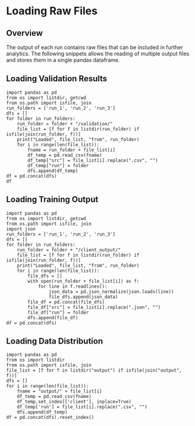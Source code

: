 # Loading Raw Files

## Overview
The output of each run contains raw files that can be included in further analytics. 
The following snippets allows the reading of multiple output files and stores them in a single pandas dataframe.

## Loading Validation Results
```python3
import pandas as pd
from os import listdir, getcwd
from os.path import isfile, join
run_folders = ['run_1', 'run_2', 'run_3']
dfs = []
for folder in run_folders:
    run_folder = folder + "/validation/"
    file_list = [f for f in listdir(run_folder) if isfile(join(run_folder, f))]
    print("Loaded", file_list, "from", run_folder)
    for i in range(len(file_list)):
        fname = run_folder + file_list[i]
        df_temp = pd.read_csv(fname)
        df_temp["src"] = file_list[i].replace(".csv", "")
        df_temp["run"] = folder
        dfs.append(df_temp)
df = pd.concat(dfs)
df
```


## Loading Training Output
```python3
import pandas as pd
from os import listdir, getcwd
from os.path import isfile, join
import json
run_folders = ['run_1', 'run_2', 'run_3']
dfs = []
for folder in run_folders:
    run_folder = folder + "/client_output/"
    file_list = [f for f in listdir(run_folder) if isfile(join(run_folder, f))]
    print("Loaded", file_list, "from", run_folder)
    for i in range(len(file_list)):
        file_dfs = []
        with open(run_folder + file_list[i]) as f:
            for line in f.readlines():
                json_data = pd.json_normalize(json.loads(line))
                file_dfs.append(json_data)
        file_df = pd.concat(file_dfs)
        file_df["src"] = file_list[i].replace(".json", "")
        file_df["run"] = folder
        dfs.append(file_df)
df = pd.concat(dfs)
```

## Loading Data Distribution
```python3
import pandas as pd
from os import listdir
from os.path import isfile, join
file_list = [f for f in listdir("output") if isfile(join("output", f))]
dfs = []
for i in range(len(file_list)):
    fname = "output/" + file_list[i]
    df_temp = pd.read_csv(fname)
    df_temp.set_index(['client'], inplace=True)
    df_temp['run'] = file_list[i].replace(".csv", "")
    dfs.append(df_temp)
df = pd.concat(dfs).reset_index()
```